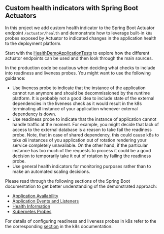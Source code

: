 ## Custom health indicators with Spring Boot Actuators

In this project we add custom health indicator to the Spring Boot Actuator
endpoint `/actuator/health` and demonstrate how to leverage built-in `k8s`
probes exposed by Actuator to indicated changes in the application health to the
deployment platform.

Start with
the [HealthDemoApplicationTests](src/test/java/com/example/healthdemo/HealthDemoApplicationTests.java)
to explore how the different actuator endpoints can be used and then look
through the main sources.

In the production code be cautious when deciding what checks to include into
readiness and liveness probes. You might want to use the following guidance:

- Use liveness probe to indicate that the instance of the application cannot run
  anymore and should be decommissioned by the runtime platform. It is probably
  not a good idea to include state of the external dependencies in the liveness
  check as it would result in the k8s terminating all instance of your
  application whenever external dependency is down.
- Use readiness probe to indicate that the instance of application cannot handle
  traffic at the moment. For example, you might decide that lack of access to
  the external database is a reason to take fail the readiness probe. Note, that
  in case of shared dependency, this could cause k8s to take *all* instances of
  you application out of rotation rendering your service completely unavailable.
  On the other hand, if the particular instance has too much of the requests to
  process it could be a good decision to temporarily take it out of rotation by
  failing the readiness probe.
- Use general health indicators for monitoring purposes rather than to make an
  automated scaling decisions.

Please read through the following sections of the Spring Boot documentation to
get better understanding of the demonstrated approach:

- [Application Availability](https://docs.spring.io/spring-boot/docs/2.5.7/reference/html/features.html#features.spring-application.application-availability)
- [Application Events and Listeners](https://docs.spring.io/spring-boot/docs/2.5.7/reference/html/features.html#features.spring-application.application-events-and-listeners)
- [Health Information](https://docs.spring.io/spring-boot/docs/2.5.7/reference/html/actuator.html#actuator.endpoints.health)
- [Kubernetes Probes](https://docs.spring.io/spring-boot/docs/2.5.7/reference/html/actuator.html#actuator.endpoints.kubernetes-probes)

For details of configuring readiness and liveness probes in k8s refer to the the
corresponding [section](https://kubernetes.io/docs/tasks/configure-pod-container/configure-liveness-readiness-startup-probes/)
in the k8s documentation.